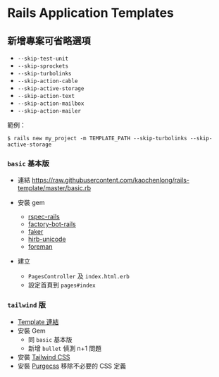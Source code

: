 # Rails Application Templates

## 新增專案可省略選項

- `--skip-test-unit`
- `--skip-sprockets`
- `--skip-turbolinks`
- `--skip-action-cable`
- `--skip-active-storage`
- `--skip-action-text`
- `--skip-action-mailbox`
- `--skip-action-mailer`

範例：

    $ rails new my_project -m TEMPLATE_PATH --skip-turbolinks --skip-active-storage

### `basic` 基本版

- 連結 <https://raw.githubusercontent.com/kaochenlong/rails-template/master/basic.rb>
- 安裝 gem
  - [rspec-rails](https://github.com/rspec/rspec-rails)
  - [factory-bot-rails](https://github.com/thoughtbot/factory_bot_rails)
  - [faker](https://github.com/faker-ruby/faker)
  - [hirb-unicode](https://rubygems.org/gems/hirb-unicode)
  - [foreman](https://github.com/ddollar/foreman)

- 建立
  - `PagesController` 及 `index.html.erb`
  - 設定首頁到 `pages#index`

### `tailwind` 版

- [Template 連結](https://gist.githubusercontent.com/destiny5420/822215ac3a5d18528a3c831c8bba509b/raw/46e04b5a863077f51ac098289773fa8e3158ae63/index.rb)
- 安裝 Gem
  - 同 `basic` 基本版
  - 新增 `bullet` 偵測 n+1 問題
- 安裝 [Tailwind CSS](https://tailwindcss.com)
- 安裝 [Purgecss](https://www.purgecss.com/) 移除不必要的 CSS 定義
